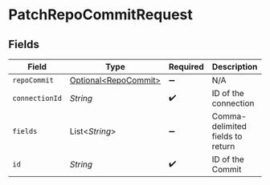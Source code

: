 # PatchRepoCommitRequest


## Fields

| Field                                                      | Type                                                       | Required                                                   | Description                                                |
| ---------------------------------------------------------- | ---------------------------------------------------------- | ---------------------------------------------------------- | ---------------------------------------------------------- |
| `repoCommit`                                               | [Optional\<RepoCommit>](../../models/shared/RepoCommit.md) | :heavy_minus_sign:                                         | N/A                                                        |
| `connectionId`                                             | *String*                                                   | :heavy_check_mark:                                         | ID of the connection                                       |
| `fields`                                                   | List\<*String*>                                            | :heavy_minus_sign:                                         | Comma-delimited fields to return                           |
| `id`                                                       | *String*                                                   | :heavy_check_mark:                                         | ID of the Commit                                           |
